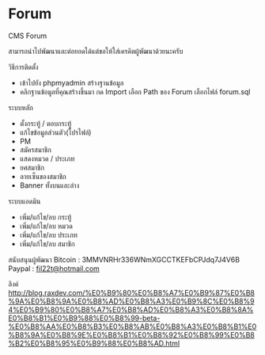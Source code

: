 # Forum
CMS Forum

สามารถนำไปพัฒนาและต่อยอดได้แต่ขอให้ใส่เครคิตผู้พัฒนาด้วยนะครับ

วิธีการติดตั้ง
- เข้าไปยัง phpmyadmin สร้างฐานข้อมูล
- คลิกฐานข้อมูลที่คุณสร้างขึ้นมา กด Import เลือก Path ของ Forum เลือกไฟล์ forum.sql

ระบบหลัก
- ตั้งกระทู้ / ตอบกระทู้
- แก้ไขข้อมูลส่วนตัว(โปรไฟล์)
- PM
- สมัครสมาชิก
- แสดงหมวด / ประเภท
- ยศสมาชิก
- ลายเซ็นของสมาชิก
- Banner ทั้งบนและล่าง

ระบบแอดมิน
- เพิ่ม/แก้ไข/ลบ กระทู้
- เพิ่ม/แก้ไข/ลบ หมวด
- เพิ่ม/แก้ไข/ลบ ประเภท
- เพิ่ม/แก้ไข/ลบ สมาชิก

สนับสนุนผู้พัฒนา
Bitcoin : 3MMVNRHr336WNmXGCCTKEFbCPJdq7J4V6B
Paypal : fil22t@hotmail.com

ลิงค์
http://blog.raxdev.com/%E0%B9%80%E0%B8%A7%E0%B9%87%E0%B8%9A%E0%B8%9A%E0%B8%AD%E0%B8%A3%E0%B9%8C%E0%B8%94%E0%B9%80%E0%B8%A7%E0%B8%AD%E0%B8%A3%E0%B8%8A%E0%B8%B1%E0%B9%88%E0%B8%99-beta-%E0%B8%AA%E0%B8%B3%E0%B8%AB%E0%B8%A3%E0%B8%B1%E0%B8%9A%E0%B8%9E%E0%B8%B1%E0%B8%92%E0%B8%99%E0%B8%B2%E0%B8%95%E0%B9%88%E0%B8%AD.html
